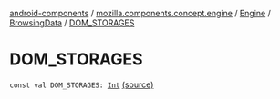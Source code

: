 [android-components](../../../index.md) / [mozilla.components.concept.engine](../../index.md) / [Engine](../index.md) / [BrowsingData](index.md) / [DOM_STORAGES](./-d-o-m_-s-t-o-r-a-g-e-s.md)

# DOM_STORAGES

`const val DOM_STORAGES: `[`Int`](https://kotlinlang.org/api/latest/jvm/stdlib/kotlin/-int/index.html) [(source)](https://github.com/mozilla-mobile/android-components/blob/master/components/concept/engine/src/main/java/mozilla/components/concept/engine/Engine.kt#L28)